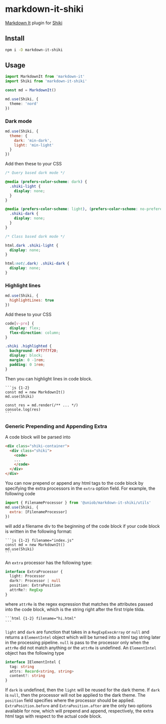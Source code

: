 # markdown-it-shiki

[Markdown It](https://markdown-it.github.io/) plugin for [Shiki](https://github.com/shikijs/shiki)

## Install 

```bash
npm i -D markdown-it-shiki
```

## Usage

```ts
import MarkdownIt from 'markdown-it'
import Shiki from 'markdown-it-shiki'

const md = MarkdownIt()

md.use(Shiki, {
  theme: 'nord'
})
```

### Dark mode

```js
md.use(Shiki, {
  theme: {
    dark: 'min-dark',
    light: 'min-light'
  }
})
```

Add then these to your CSS


```css
/* Query based dark mode */

@media (prefers-color-scheme: dark) {
  .shiki-light {
    display: none;
  }
}

@media (prefers-color-scheme: light), (prefers-color-scheme: no-preference) {
  .shiki-dark {
    display: none;
  }
}

```

```css
/* Class based dark mode */

html.dark .shiki-light {
  display: none;
}

html:not(.dark) .shiki-dark {
  display: none;
}
```

### Highlight lines

```js
md.use(Shiki, {
  highlightLines: true
})
```

Add these to your CSS

```css
code[v-pre] { 
  display: flex;
  flex-direction: column;
}

.shiki .highlighted {
  background: #7f7f7f20;
  display: block;
  margin: 0 -1rem;
  padding: 0 1rem;
}
```

Then you can highlight lines in code block.

~~~
```js {1-2}
const md = new MarkdownIt()
md.use(Shiki)

const res = md.render(/** ... */)
console.log(res)
```
~~~

### Generic Prepending and Appending Extra

A code block will be parsed into 

```html
<div class="shiki-container">
  <div class="shiki">
    <code>
    ...
    </code>
  </div>
</div>
```

You can now prepend or append any html tags to the code block by specifying the extra processors in the `extra` option field. For example, the following code

```js
import { FilenameProcessor } from '@uniob/markdown-it-shiki/utils'
md.use(Shiki, {
  extra: [FilenameProcessor]
})
```

will add a filename div to the beginning of the code block if your code block is written in the following format: 

~~~
```js {1-2} filename="index.js"
const md = new MarkdownIt()
md.use(Shiki)
```
~~~

An `extra` processor has the following type:

```typescript
interface ExtraProcessor {
  light: Processor
  dark?: Processor | null
  position: ExtraPosition
  attrRe?: RegExp
}
```

where `attrRe` is the regex expression that matches the attributes passed into the code block, which is the string right after the first triple tilda. 

~~~
```html {1-2} filename="hi.html"
```
~~~

`light` and `dark` are function that takes in a `RegExpExecArray` or `null` and returns a `ElementIntel` object which will be turned into a html tag string later in the processing pipeline. `null` is pass to the processor only when the `attrRe` did not match anything or the `attrRe` is undefined. An `ElementIntel` object has the following type 

```typescript
interface IElementIntel {
  tag: string
  attrs: Record<string, string>
  content?: string
}
```

If `dark` is undefined, then the `light` will be reused for the dark theme. If `dark` is `null`, then the processor will not be applied to the dark theme. The `position` field specifies where the processor should be applied. `ExtraPosition.before` and `ExtraPosition.after` are the only two options available for now, which will prepend and append, respectively, the extra html tags with respect to the actual code block. 

